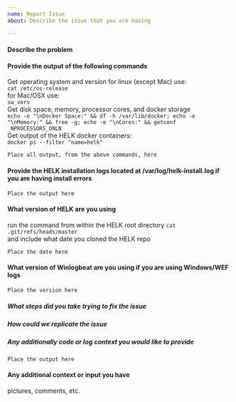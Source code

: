 ```yaml
---
name: Report Issue
about: Describe the issue that you are having

---
```


#### Describe the problem

#### Provide the output of the following commands

Get operating system and version
for linux (except Mac) use:  
`cat /etc/os-release`  
for Mac/OSX use:  
`sw_vers`  
Get disk space, memory, processor cores, and docker storage  
`echo -e "\nDocker Space:" && df -h /var/lib/docker; echo -e "\nMemory:" && free -g; echo -e "\nCores:" && getconf _NPROCESSORS_ONLN`  
Get output of the HELK docker containers:  
`docker ps --filter "name=helk"`

```
Place all output, from the above commands, here
```

#### Provide the HELK installation logs located at /var/log/helk-install.log if you are having install errors

```
Place the output here
```

#### What version of HELK are you using

run the command from within the HELK root directory `cat .git/refs/heads/master`  
and include what date you cloned the HELK repo
```
Place the date here
```

#### What version of Winlogbeat are you using if you are using Windows/WEF logs

```
Place the version here
```

##### What steps did you take trying to fix the issue

##### How could we replicate the issue

##### Any additionally code or log context you would like to provide

```
Place the output here
```

#### Any additional context or input you have

pictures, comments, etc.
